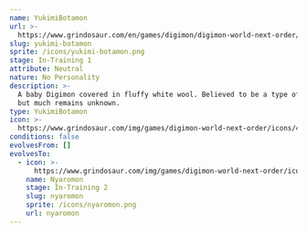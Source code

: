```yaml
---
name: YukimiBotamon
url: >-
  https://www.grindosaur.com/en/games/digimon/digimon-world-next-order/digimon/4-yukimi-botamon
slug: yukimi-botamon
sprite: /icons/yukimi-botamon.png
stage: In-Training 1
attribute: Neutral
nature: No Personality
description: >-
  A baby Digimon covered in fluffy white wool. Believed to be a type of Botamon,
  but much remains unknown.
type: YukimiBotamon
icon: >-
  https://www.grindosaur.com/img/games/digimon-world-next-order/icons/4-yukimibotamon-icon.png
conditions: false
evolvesFrom: []
evolvesTo:
  - icon: >-
      https://www.grindosaur.com/img/games/digimon-world-next-order/icons/21-nyaromon-icon-small.png
    name: Nyaromon
    stage: In-Training 2
    slug: nyaromon
    sprite: /icons/nyaromon.png
    url: nyaromon
---
```


